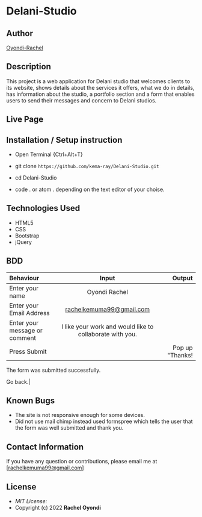 # Delani-Studio

## Author

[Oyondi-Rachel](https://github.com/kema-ray)

## Description

This project is a web application for Delani studio that welcomes clients to its website, shows details about the services it offers, what we do in details, has information about the studio, a portfolio section and a form that enables users to send their messages and concern to Delani studios. 

## Live Page 
 


## Installation / Setup instruction
* Open Terminal {Ctrl+Alt+T}

* git clone ``https://github.com/kema-ray/Delani-Studio.git``

* cd Delani-Studio

* code . or atom . depending on the text editor of your choise.

## Technologies Used

* HTML5
* CSS
* Bootstrap
* jQuery


## BDD
| Behaviour      | Input        | Output       |
| :------------- | :----------: | -----------: |
|  Enter your name  |   Oyondi Rachel |     |
| Enter your Email Address  | rachelkemuma99@gmail.com |   |
| Enter your message or comment   |  I like your work and would like to collaborate with you.     |     |
| Press Submit|     |Pop up "Thanks!
The form was submitted successfully.

Go back.|

## Known Bugs
* The site is not responsive enough for some devices. 
* Did not use mail chimp instead used formspree which tells the user that the form was well submitted and thank you.

## Contact Information 

If you have any question or contributions, please email me at [rachelkemuma99@gmail.com]

## License
* *MIT License:*
* Copyright (c) 2022 **Rachel Oyondi**
